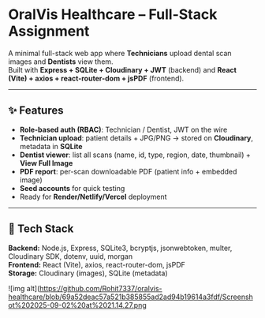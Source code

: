 # OralVis Healthcare – Full-Stack Assignment

A minimal full-stack web app where **Technicians** upload dental scan images and **Dentists** view them.  
Built with **Express + SQLite + Cloudinary + JWT** (backend) and **React (Vite) + axios + react-router-dom + jsPDF** (frontend).

---

## ✨ Features

- **Role-based auth (RBAC)**: Technician / Dentist, JWT on the wire
- **Technician upload**: patient details + JPG/PNG → stored on **Cloudinary**, metadata in **SQLite**
- **Dentist viewer**: list all scans (name, id, type, region, date, thumbnail) + **View Full Image**
- **PDF report**: per-scan downloadable PDF (patient info + embedded image)
- **Seed accounts** for quick testing
- Ready for **Render/Netlify/Vercel** deployment

---

## 🧱 Tech Stack

**Backend:** Node.js, Express, SQLite3, bcryptjs, jsonwebtoken, multer, Cloudinary SDK, dotenv, uuid, morgan  
**Frontend:** React (Vite), axios, react-router-dom, jsPDF  
**Storage:** Cloudinary (images), SQLite (metadata)  

![img alt](https://github.com/Rohit7337/oralvis-healthcare/blob/69a52deac57a521b385855ad2ad94b19614a3fdf/Screenshot%202025-09-02%20at%2021.14.27.png
